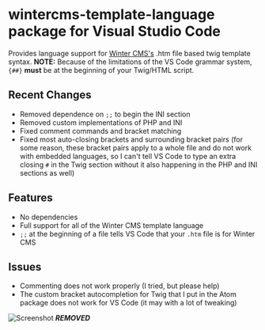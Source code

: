 # wintercms-template-language package for Visual Studio Code

Provides language support for [Winter CMS's](http://wintercms.com) .htm file based twig template syntax.
**NOTE:** Because of the limitations of the VS Code grammar system, `{##}` **must** be at the beginning of your Twig/HTML script.

## Recent Changes
* Removed dependence on `;;` to begin the INI section
* Removed custom implementations of PHP and INI
* Fixed comment commands and bracket matching
* Fixed most auto-closing brackets and surrounding bracket pairs (for some reason, these bracket pairs apply to a whole file and do not work with embedded languages, so I can't tell VS Code to type an extra closing `#` in the Twig section without it also happening in the PHP and INI sections as well)

## Features
* No dependencies
* Full support for all of the Winter CMS template language
* `;;` at the beginning of a file tells VS Code that your `.htm` file is for Winter CMS

## Issues
* Commenting does not work properly (I tried, but please help)
* The custom bracket autocompletion for Twig that I put in the Atom package does not work for VS Code (it may with a lot of tweaking)

![Screenshot](https://github.com/dqsully/language-wintercms/blob/master/screenshot.png?raw=true)
***REMOVED***